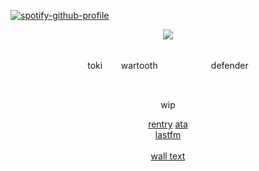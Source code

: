 [![spotify-github-profile](https://spotify-github-profile.kittinanx.com/api/view?uid=31emw27hdnz23bbvfx4humhc7cjq&cover_image=true&theme=novatorem&show_offline=false&background_color=000000&interchange=true&bar_color=000000&bar_color_cover=true)](https://github.com/kittinan/spotify-github-profile)




<p align="center" dir="auto">
<img src="https://64.media.tumblr.com/6bc5d34d12528002d4ae3d4d1e4a11eb/d47b76cd45085a89-7a/s540x810/95a8537bc7bef9c50b40aa9b4aa585828ae01970.pnj"> 

<div align='center'> 


 <br>toki ㅤㅤwartooth ㅤㅤ ㅤㅤㅤㅤdefender

<br>


  wip
 
 <a href="https://rentry.co/rickypawss">rentry</a>  <a href="https://attajohn.atabook.org/">ata</a>
<br><a href="https://stats.fm/31emw27hdnz23bbvfx4humhc7cjq">lastfm</a><br> <br><a href="https://walloftext.co/tokiwartooth">wall text</a><br>
<br>
<br>



